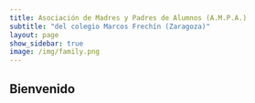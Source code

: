 ```yaml
---
title: Asociación de Madres y Padres de Alumnos (A.M.P.A.)
subtitle: "del colegio Marcos Frechín (Zaragoza)"
layout: page
show_sidebar: true
image: /img/family.png
---
```


## Bienvenido